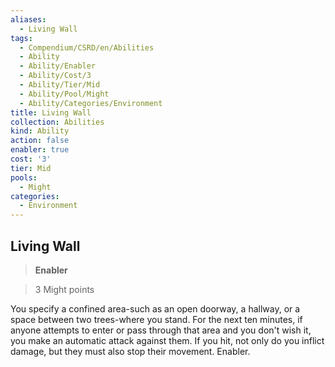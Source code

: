 ```yaml
---
aliases:
  - Living Wall
tags:
  - Compendium/CSRD/en/Abilities
  - Ability
  - Ability/Enabler
  - Ability/Cost/3
  - Ability/Tier/Mid
  - Ability/Pool/Might
  - Ability/Categories/Environment
title: Living Wall
collection: Abilities
kind: Ability
action: false
enabler: true
cost: '3'
tier: Mid
pools:
  - Might
categories:
  - Environment
---
```

## Living Wall    
>**Enabler**    
>3 Might points  
    
You specify a confined area-such as an open doorway, a hallway, or a space between two trees-where you stand. For the next ten minutes, if anyone attempts to enter or pass through that area and you don't wish it, you make an automatic attack against them. If you hit, not only do you inflict damage, but they must also stop their movement. Enabler.